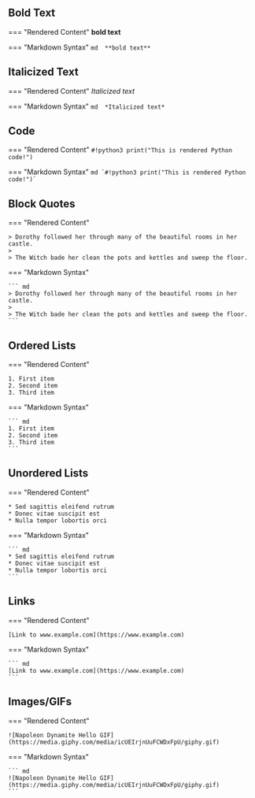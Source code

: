 ## Bold Text
=== "Rendered Content"
    **bold text**

=== "Markdown Syntax"
    ``` md 
    **bold text**
    ```


## Italicized Text
=== "Rendered Content"
    *Italicized text*

=== "Markdown Syntax"
    ``` md 
    *Italicized text*
    ```


## Code
=== "Rendered Content"
    `#!python3 print("This is rendered Python code!")`
    
=== "Markdown Syntax"
    ``` md
    `#!python3 print("This is rendered Python code!")`
    ```


## Block Quotes
=== "Rendered Content"
    
    > Dorothy followed her through many of the beautiful rooms in her castle.
    >
    > The Witch bade her clean the pots and kettles and sweep the floor.

=== "Markdown Syntax"
    
    ``` md
    > Dorothy followed her through many of the beautiful rooms in her castle.
    >
    > The Witch bade her clean the pots and kettles and sweep the floor.
    ```


## Ordered Lists
=== "Rendered Content"

    1. First item
    2. Second item
    3. Third item

=== "Markdown Syntax"
    
    ``` md
    1. First item
    2. Second item
    3. Third item
    ```


## Unordered Lists
=== "Rendered Content"

    * Sed sagittis eleifend rutrum
    * Donec vitae suscipit est
    * Nulla tempor lobortis orci

=== "Markdown Syntax"

    ``` md
    * Sed sagittis eleifend rutrum
    * Donec vitae suscipit est
    * Nulla tempor lobortis orci
    ```


## Links
=== "Rendered Content"

    [Link to www.example.com](https://www.example.com)

=== "Markdown Syntax"

    ``` md
    [Link to www.example.com](https://www.example.com)
    ```


## Images/GIFs
=== "Rendered Content"

    ![Napoleon Dynamite Hello GIF](https://media.giphy.com/media/icUEIrjnUuFCWDxFpU/giphy.gif)

=== "Markdown Syntax"

    ``` md
    ![Napoleon Dynamite Hello GIF](https://media.giphy.com/media/icUEIrjnUuFCWDxFpU/giphy.gif)
    ```
